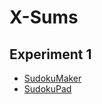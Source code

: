 # X-Sums
## Experiment 1
* [SudokuMaker](https://sudokumaker.app/?puzzle=N4IgZg9gTgtghgFwGoFMoGcCWEB2IBcIAjAHQCsJADCADQgAOArgF7MA2KBoOcMnhAOV4oO6dAAJ0jACYQA1o1og4jBAAtoBEAGE1UTOgAqEemvRzMSgMYQYfHAi2AiAnE5o8NpJnzGAHRwu0Ook4nDSAFYh0phgYCEwENLiAMyhOEkJSWT%2BLgAeALRSMOg54pAA5uIQYOIA7nBQ1iJs6AQA2qAAbnBsjPwAHAC%2BNF09fQQALMOjvfzJ0yDdswREC0vj%2BABMa2P8AJw7y-hkhxsAbKf8AOyXBAcji7sE2w-r-KuvT8e3%2BBefRzd-ht5kD%2BFNQQQhhD8ICZucfidoSC4WCflCUSsfi8Mfh7jjkY8AT8-jjwTj0YSNh8cdjKfsET9qXTIT8ycytj88ezETiSezYeyCW8CDz2VzhRzoXyJQKJUKvmyJRSJUyJdKvqKJeKvrKvvKjoqvsqvqqvrSJeaTWjOQypT9dUd9RtDQafk7rtboaajpajtqjpqvhcALp0Gw4dAIKBwTAOVr4DogBAAT3o-EoCxTaZWdCgKHK2Aj7UoNBLJaINArFc2NBrNbLpcrTertdbDfLzdbdZoyR7fYmNAHA7INBHI97E8HU%2BHo9nk97Q6nY9nZxoq9XVxom83-Rou9367XW%2BPO73Z8PG5PZ-3wczqfelEfdGkKDAscwCELXBAPD4WggYQwMkZBKLGTCOAmoYgAARnAVhyCg6Tflm-AgDYL7WIkqHhpG4iZMkAD65RQBAjD0BIAC84htP44jiAAIpgBYIAAyigCAkGAJEwAAFG0vbiKu4h7MGACUNC0QxTEfmxHFcbYfEVuIA7iFcYkSTgdGMcxsmcdxfE1uII7iP0Yn%2BMGADc-g4QgeGJGQREkWRlHUZJ2kyexekKW0JZGepbnSaxnnybxbRKWc-maVJOnBfpbSGWp4kBTFclxQJplJVF7lBal3kqSJonmVZOBgIwOBWJ%2BuDiDZ0axgRag8SRtSYNINDVRAbAtYVODAJJTCsBwJBhNI2i4JGtUOKNMD0LgiEIDxOAoLUUmxGgc0AOJOeRU0zYtDg8QA5AA8gAgvRACywEHW1%2BGOaR5FtW0TUtQAVHsADUNida14jPdIb2fR1LXvUQYmicVdH9ewKBDdII1jVGMaTbYu1zQtS0rWAa0OJt93oDts37cdZ2XWQ112dIDnEXjj1-QDX0tW1dMfQz0gg2DxWDP4pXlZVmk1UjBGdI1EDNT9rPdb1UVQ4Nw2jRGiOxggBN7fNi3LYxq15jjW34yjhPzcTF1XTdiSEdTzm06Lr0s0DP0i2LIOifTdsc31LDQ7D8MKxNyv66r6MazEWPawguPOSraNG6T5OZFTutW2LLvfW1DvA0Qzu299bs4FzJXQOIPHdFA1XiFRlAWaXAA8JmV1Y73vZLkmQCXRcNL9ZfiBXHc1-0ldQA33V0VLdF0QLdUNVAbVWODkljwjE1C410%2Bz1Fed5y3hfF%2BImCd93u%2B95XmCD-4I-tT7gsNbuO%2Br-PF91cLmBtf0q%2BDCAwxof7c3xm0t50GBqguAf0jMmDgQCFjRHQHAaCHBpAECjH0OgKFJiPhLGhZoP9Ni9k2DWZIFZkglmSHsHsu4JibjIMQs4JYyAVjIJsP%2BoBkHHEoDWNCswf74joKRBAaBtDNEhMaR0XDVC8P4fgfoDoNi7hANw0RbA2ArCIOqI40jZFQD4fIkUboBwyJEeosRVxJFgh0WojRCj8BECIC6YEqi9FmMUayCsuieH6M0RYwYUEQFgPwKAL6mhCAAGJUGoPfh4wYgwgA)
* [SudokuPad](https://sudokupad.app/2ttev1wue2)
